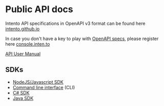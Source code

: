 # Public API docs

Intento API specifications in OpenAPI v3 format can be found here [intento.github.io](https://intento.github.io/)

In case you don't have a key to play with [OpenAPI specs](https://intento.github.io/), please register here [console.inten.to](https://console.inten.to)

[API User Manual](https://github.com/intento/intento-api)

## SDKs

- [NodeJS/Javascript SDK](https://github.com/intento/intento-nodejs)
- [Command line interface](https://github.com/intento/intento-nodejs/tree/master/samples/cli) (CLI)
- [C# SDK](https://github.com/intento/intento-csharp)
- [Java SDK](https://github.com/intento/intento-java)
